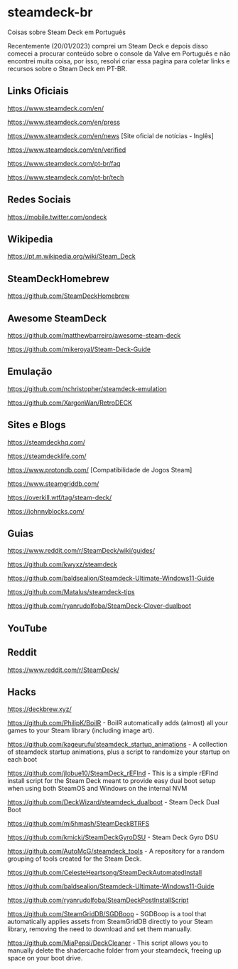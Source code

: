 # steamdeck-br
Coisas sobre Steam Deck em Português

Recentemente (20/01/2023) comprei um Steam Deck e depois disso comecei a procurar conteúdo sobre o console da Valve em Português e não encontrei muita coisa, por isso, resolvi criar essa pagina para coletar links e recursos sobre o Steam Deck em PT-BR.

## Links Oficiais
https://www.steamdeck.com/en/

https://www.steamdeck.com/en/press

https://www.steamdeck.com/en/news [Site oficial de notícias - Inglês]

https://www.steamdeck.com/en/verified

https://www.steamdeck.com/pt-br/faq

https://www.steamdeck.com/pt-br/tech


## Redes Sociais
https://mobile.twitter.com/ondeck

## Wikipedia
https://pt.m.wikipedia.org/wiki/Steam_Deck

## SteamDeckHomebrew
https://github.com/SteamDeckHomebrew

## Awesome SteamDeck
https://github.com/matthewbarreiro/awesome-steam-deck

https://github.com/mikeroyal/Steam-Deck-Guide

## Emulação
https://github.com/nchristopher/steamdeck-emulation

https://github.com/XargonWan/RetroDECK


## Sites e Blogs
https://steamdeckhq.com/

https://steamdecklife.com/

https://www.protondb.com/ [Compatibilidade de Jogos Steam]

https://www.steamgriddb.com/

https://overkill.wtf/tag/steam-deck/

https://johnnyblocks.com/

## Guias
https://www.reddit.com/r/SteamDeck/wiki/guides/

https://github.com/kwyxz/steamdeck

https://github.com/baldsealion/Steamdeck-Ultimate-Windows11-Guide

https://github.com/Matalus/steamdeck-tips

https://github.com/ryanrudolfoba/SteamDeck-Clover-dualboot


## YouTube

## Reddit
https://www.reddit.com/r/SteamDeck/

## Hacks
https://deckbrew.xyz/

https://github.com/PhilipK/BoilR - BoilR automatically adds (almost) all your games to your Steam library (including image art).

https://github.com/kageurufu/steamdeck_startup_animations - A collection of steamdeck startup animations, plus a script to randomize your startup on each boot

https://github.com/jlobue10/SteamDeck_rEFInd - This is a simple rEFInd install script for the Steam Deck meant to provide easy dual boot setup when using both SteamOS and Windows on the internal NVM

https://github.com/DeckWizard/steamdeck_dualboot - Steam Deck Dual Boot

https://github.com/mi5hmash/SteamDeckBTRFS

https://github.com/kmicki/SteamDeckGyroDSU - Steam Deck Gyro DSU

https://github.com/AutoMcG/steamdeck_tools - A repository for a random grouping of tools created for the Steam Deck.

https://github.com/CelesteHeartsong/SteamDeckAutomatedInstall

https://github.com/baldsealion/Steamdeck-Ultimate-Windows11-Guide

https://github.com/ryanrudolfoba/SteamDeckPostInstallScript

https://github.com/SteamGridDB/SGDBoop - SGDBoop is a tool that automatically applies assets from SteamGridDB directly to your Steam library, removing the need to download and set them manually.

https://github.com/MiaPepsi/DeckCleaner - This script allows you to manually delete the shadercache folder from your steamdeck, freeing up space on your boot drive.


